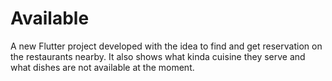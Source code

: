 # Available

A new Flutter project developed with the idea to find and get reservation on the restaurants nearby. It also shows what kinda cuisine they serve and what dishes are not available at the moment.


